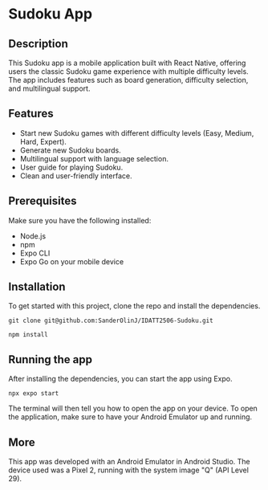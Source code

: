 # Sudoku App

## Description

This Sudoku app is a mobile application built with React Native, offering users the classic Sudoku game experience with multiple difficulty levels.
The app includes features such as board generation, difficulty selection, and multilingual support.

## Features

- Start new Sudoku games with different difficulty levels (Easy, Medium, Hard, Expert).
- Generate new Sudoku boards.
- Multilingual support with language selection.
- User guide for playing Sudoku.
- Clean and user-friendly interface.

## Prerequisites

Make sure you have the following installed:

- Node.js
- npm
- Expo CLI
- Expo Go on your mobile device

## Installation

To get started with this project, clone the repo and install the dependencies.

```git clone git@github.com:SanderOlinJ/IDATT2506-Sudoku.git```

```npm install```

## Running the app

After installing the dependencies, you can start the app using Expo.

```npx expo start```

The terminal will then tell you how to open the app on your device.
To open the application, make sure to have your Android Emulator up and running.

## More

This app was developed with an Android Emulator in Android Studio. The device used was
a Pixel 2, running with the system image "Q" (API Level 29).
